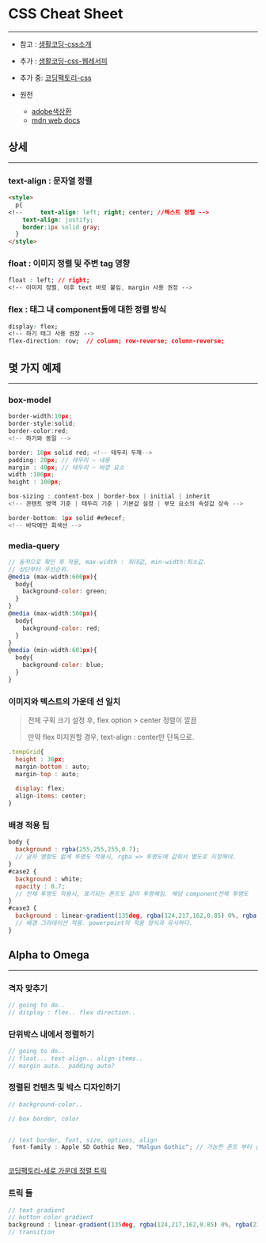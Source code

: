 # CSS Cheat Sheet
---
- 참고 : [생활코딩-css소개](https://opentutorials.org/course/2418/13667)
- 추가 : [생활코딩-css-웹레서피](https://opentutorials.org/module/2398/13570)
- 추가 중: [코딩팩토리-css](https://www.codingfactory.net/12334)

- 원전 
  - [adobe색상환](https://color.adobe.com/ko/create/color-wheel)
  - [mdn web docs](https://developer.mozilla.org/en-US/docs/Web/CSS/)


## 상세
---
### text-align : 문자열 정렬
```html
<style>
  p{
<!--     text-align: left; right; center; //텍스트 정렬 -->
    text-align: justify;
    border:1px solid gray;
  }
</style>

```
### float : 이미지 정렬 및 주변 tag 영향
```css
float : left; // right;
<!-- 이미지 정렬, 이후 text 바로 붙임, margin 사용 권장 -->

```

### flex : 태그 내 component들에 대한 정렬 방식
```css
display: flex;
<!-- 하기 태그 사용 권장 -->
flex-direction: row;  // column; row-reverse; column-reverse;
```




## 몇 가지 예제
--- 
### box-model
```jsx
border-width:10px;
border-style:solid;
border-color:red;
<!-- 하기와 동일 -->

border: 10px solid red; <!-- 테두리 두깨-->
padding: 20px; // 테두리 ~ 내용
margin : 40px; // 테두리 ~ 바깥 요소
width :100px;
height : 100px;

box-sizing : content-box | border-box | initial | inherit
<!-- 콘텐트 영역 기준 | 테두리 기준 | 기본값 설정 | 부모 요소의 속성값 상속 -->

border-bottom: 1px solid #e9ecef; 
<!-- 바닥에만 회색선 -->
```



### media-query
```jsx
// 동적으로 확인 후 적용, max-width : 최대값, min-width:최소값.
// 상단부터 우선순위.
@media (max-width:600px){
  body{
    background-color: green;
  }
}
@media (max-width:500px){
  body{
    background-color: red;
  }
}
@media (min-width:601px){
  body{
    background-color: blue;
  }
}
```

### 이미지와 텍스트의 가운데 선 일치
> 전체 구획 크기 설정 후, flex option > center 정렬이 깔끔
>
> 만약 flex 미지원할 경우, text-align : center만 단독으로.
```jsx
.tempGrid{
  height : 36px;
  margin-bottom : auto;
  margin-top : auto;
  
  display: flex;
  align-items: center;
}
```


### 배경 적용 팁 
```jsx
body {
  background : rgba(255,255,255,0.7);
  // 글자 영향도 없게 투명도 적용시, rgba => 투명도에 값줘서 별도로 지정해야.
}
#case2 {
  background : white;
  opacity : 0.7;
  // 전체 투명도 적용시, 표기되는 폰트도 같이 투명해짐. 해당 component전체 투명도
}
#case3 {
  background : linear-gradient(135deg, rgba(124,217,162,0.85) 0%, rgba(238,244,248,0.97) 50%, rgba(149,191,240,0.94) 100%);
  // 배경 그라데이션 적용. powerpoint의 적용 양식과 유사하다.
}
```

## Alpha to Omega
--- 

### 격자 맞추기
```jsx
// going to do..
// display : flex.. flex direction.. 
```


### 단위박스 내에서 정렬하기
```jsx
// going to do..
// float... text-align.. align-items..
// margin auto.. padding auto?

```

### 정렬된 컨텐츠 및 박스 디자인하기
```jsx
// background-color..

// box border, color


// text border, font, size, options, align
 font-family : Apple SD Gothic Neo, "Malgun Gothic"; // 가능한 폰트 부터 순차 적용
 
```
[코딩팩토리-세로 가운데 정렬 트릭](https://www.codingfactory.net/10835)


### 트릭 들
```jsx
// text gradient
// button color gradient
background : linear-gradient(135deg, rgba(124,217,162,0.85) 0%, rgba(238,244,248,0.97)50%, rgba(149,191,240,0.94) 100%  );
// transition
```





